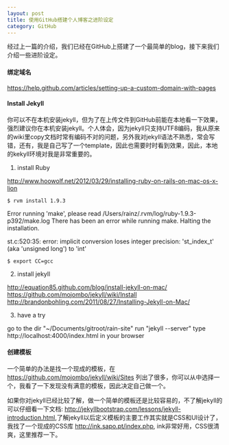 ```yaml
---
layout: post
title: 使用GitHub搭建个人博客之进阶设定
category: GitHub
---
```


经过上一篇的介绍，我们已经在GitHub上搭建了一个最简单的blog，接下来我们介绍一些进阶设定。

#### 绑定域名

https://help.github.com/articles/setting-up-a-custom-domain-with-pages

#### Install Jekyll

你可以不在本机安装jekyll，但为了在上传文件到GitHub前能在本地看一下效果，强烈建议你在本机安装jekyll。个人体会，因为jekyll只支持UTF8编码，我从原来的wiki里copy文档时常有编码不对的问题，另外我对jekyll语法不熟悉，常会写错，还有，我是自己写了一个template，因此也需要时时看到效果，因此，本地的kekyll环境对我是非常重要的。

1. install Ruby

<http://www.hoowolf.net/2012/03/29/installing-ruby-on-rails-on-mac-os-x-lion>

    $ rvm install 1.9.3

Error running 'make', please read /Users/rainz/.rvm/log/ruby-1.9.3-p392/make.log
There has been an error while running make. Halting the installation.

st.c:520:35: error: implicit conversion loses integer precision: 'st_index_t' (aka 'unsigned long') to 'int'

    $ export CC=gcc


2. install jekyll

http://equation85.github.com/blog/install-jekyll-on-mac/
https://github.com/mojombo/jekyll/wiki/Install
http://brandonbohling.com/2011/08/27/Installing-Jekyll-on-Mac/

3. have a try

go to the dir "~/Documents/gitroot/rain-site"
run "jekyll --server"
type http://localhost:4000/index.html in your browser

#### 创建模板

一个简单的办法是找一个现成的模板，在 <https://github.com/mojombo/jekyll/wiki/Sites> 列出了很多，你可以从中选择一个，我看了一下发现没有满意的模板，因此决定自己做一个。

如果你对jekyll已经比较了解，做一个简单的模板还是比较容易的，不了解jekyll的可以仔细看一下文档: <http://jekyllbootstrap.com/lessons/jekyll-introduction.html>,了解jekyll以后定义模板的主要工作其实就是CSS和UI设计了，我找了一个现成的CSS库 <http://ink.sapo.pt/index.php>, ink非常好用，CSS很清爽，这里推荐一下。
